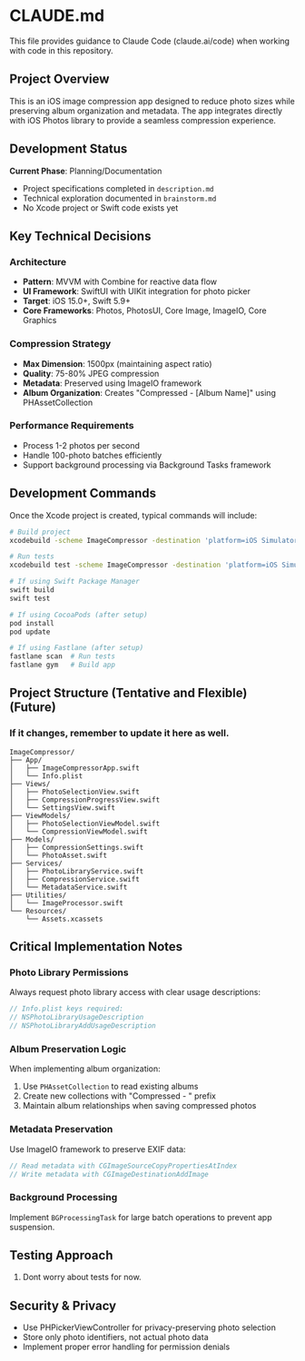 # CLAUDE.md

This file provides guidance to Claude Code (claude.ai/code) when working with code in this repository.

## Project Overview

This is an iOS image compression app designed to reduce photo sizes while preserving album organization and metadata. The app integrates directly with iOS Photos library to provide a seamless compression experience.

## Development Status

**Current Phase**: Planning/Documentation
- Project specifications completed in `description.md`
- Technical exploration documented in `brainstorm.md`
- No Xcode project or Swift code exists yet

## Key Technical Decisions

### Architecture
- **Pattern**: MVVM with Combine for reactive data flow
- **UI Framework**: SwiftUI with UIKit integration for photo picker
- **Target**: iOS 15.0+, Swift 5.9+
- **Core Frameworks**: Photos, PhotosUI, Core Image, ImageIO, Core Graphics

### Compression Strategy
- **Max Dimension**: 1500px (maintaining aspect ratio)
- **Quality**: 75-80% JPEG compression
- **Metadata**: Preserved using ImageIO framework
- **Album Organization**: Creates "Compressed - [Album Name]" using PHAssetCollection

### Performance Requirements
- Process 1-2 photos per second
- Handle 100-photo batches efficiently
- Support background processing via Background Tasks framework

## Development Commands

Once the Xcode project is created, typical commands will include:

```bash
# Build project
xcodebuild -scheme ImageCompressor -destination 'platform=iOS Simulator,name=iPhone 15'

# Run tests
xcodebuild test -scheme ImageCompressor -destination 'platform=iOS Simulator,name=iPhone 15'

# If using Swift Package Manager
swift build
swift test

# If using CocoaPods (after setup)
pod install
pod update

# If using Fastlane (after setup)
fastlane scan  # Run tests
fastlane gym   # Build app
```

## Project Structure (Tentative and Flexible) (Future)
### If it changes, remember to update it here as well. 

```
ImageCompressor/
├── App/
│   ├── ImageCompressorApp.swift
│   └── Info.plist
├── Views/
│   ├── PhotoSelectionView.swift
│   ├── CompressionProgressView.swift
│   └── SettingsView.swift
├── ViewModels/
│   ├── PhotoSelectionViewModel.swift
│   └── CompressionViewModel.swift
├── Models/
│   ├── CompressionSettings.swift
│   └── PhotoAsset.swift
├── Services/
│   ├── PhotoLibraryService.swift
│   ├── CompressionService.swift
│   └── MetadataService.swift
├── Utilities/
│   └── ImageProcessor.swift
└── Resources/
    └── Assets.xcassets
```

## Critical Implementation Notes

### Photo Library Permissions
Always request photo library access with clear usage descriptions:
```swift
// Info.plist keys required:
// NSPhotoLibraryUsageDescription
// NSPhotoLibraryAddUsageDescription
```

### Album Preservation Logic
When implementing album organization:
1. Use `PHAssetCollection` to read existing albums
2. Create new collections with "Compressed - " prefix
3. Maintain album relationships when saving compressed photos

### Metadata Preservation
Use ImageIO framework to preserve EXIF data:
```swift
// Read metadata with CGImageSourceCopyPropertiesAtIndex
// Write metadata with CGImageDestinationAddImage
```

### Background Processing
Implement `BGProcessingTask` for large batch operations to prevent app suspension.

## Testing Approach

1. Dont worry about tests for now. 

## Security & Privacy
- Use PHPickerViewController for privacy-preserving photo selection
- Store only photo identifiers, not actual photo data
- Implement proper error handling for permission denials
